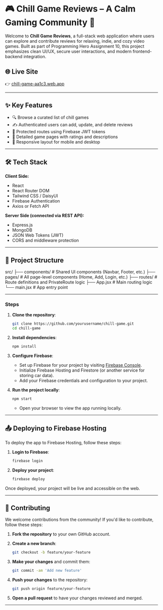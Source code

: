 # 🎮 Chill Game Reviews – A Calm Gaming Community 🌿

Welcome to **Chill Game Reviews**, a full-stack web application where users can explore and contribute reviews for relaxing, indie, and cozy video games. Built as part of Programming Hero Assignment 10, this project emphasizes clean UI/UX, secure user interactions, and modern frontend-backend integration.

## 🌐 Live Site

👉 [chill-game-aa1c3.web.app](https://chill-game-aa1c3.web.app)

---

## ✨ Key Features

- 🔍 Browse a curated list of chill games
- ✍️ Authenticated users can add, update, and delete reviews
- 🔐 Protected routes using Firebase JWT tokens
- 📄 Detailed game pages with ratings and descriptions
- 📱 Responsive layout for mobile and desktop

---

## 🛠 Tech Stack

**Client Side:**
- React
- React Router DOM
- Tailwind CSS / DaisyUI
- Firebase Authentication
- Axios or Fetch API

**Server Side (connected via REST API):**
- Express.js
- MongoDB
- JSON Web Tokens (JWT)
- CORS and middleware protection

---

## 📂 Project Structure

src/
├── components/ # Shared UI components (Navbar, Footer, etc.)
├── pages/ # All page-level components (Home, Add, Login, etc.)
├── routes/ # Route definitions and PrivateRoute logic
├── App.jsx # Main routing logic
└── main.jsx # App entry point

---

### Steps

1. **Clone the repository**:

    ```bash
   git clone https://github.com/yourusername/chill-game.git
   cd chill-game
    ```

2. **Install dependencies**:

    ```bash
    npm install
    ```

3. **Configure Firebase**:

    - Set up Firebase for your project by visiting [Firebase Console](https://console.firebase.google.com/).
    - Initialize Firebase Hosting and Firestore (or another service for storing car data).
    - Add your Firebase credentials and configuration to your project.

4. **Run the project locally**:

    ```bash
    npm start
    ```

    - Open your browser to view the app running locally.

---

## 📤 **Deploying to Firebase Hosting**

To deploy the app to Firebase Hosting, follow these steps:

1. **Login to Firebase**:

    ```bash
    firebase login
    ```

2. **Deploy your project**:

    ```bash
    firebase deploy
    ```

Once deployed, your project will be live and accessible on the web.

---

## 🤝 **Contributing**

We welcome contributions from the community! If you'd like to contribute, follow these steps:

1. **Fork the repository** to your own GitHub account.
2. **Create a new branch**:

    ```bash
    git checkout -b feature/your-feature
    ```

3. **Make your changes** and commit them:

    ```bash
    git commit -am 'Add new feature'
    ```

4. **Push your changes** to the repository:

    ```bash
    git push origin feature/your-feature
    ```

5. **Open a pull request** to have your changes reviewed and merged.

---






